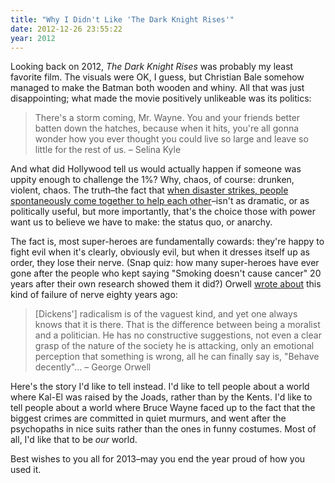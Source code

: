 ```yaml
---
title: "Why I Didn't Like 'The Dark Knight Rises'"
date: 2012-12-26 23:55:22
year: 2012
---
```

<p>Looking back on 2012, <em>The Dark Knight Rises</em> was probably my least favorite film. The visuals were OK, I guess, but Christian Bale somehow managed to make the Batman both wooden and whiny. All that was just disappointing; what made the movie positively unlikeable was its politics:</p>
<blockquote>There's a storm coming, Mr. Wayne. You and your friends better batten down the hatches, because when it hits, you're all gonna wonder how you ever thought you could live so large and leave so little for the rest of us.</em>
– Selina Kyle</blockquote>
<p>And what did Hollywood tell us would actually happen if someone was uppity enough to challenge the 1%? Why, chaos, of course: drunken, violent, chaos.  The truth–the fact that <a href="http://www.amazon.com/Paradise-Built-Hell-Extraordinary-Communities/dp/B003F76CA2/r">when disaster strikes, people spontaneously come together to help each other</a>–isn't as dramatic, or as politically useful, but more importantly, that's the choice those with power want us to believe we have to make: the status quo, or anarchy.</p>
<p>The fact is, most super-heroes are fundamentally cowards: they're happy to fight evil when it's clearly, obviously evil, but when it dresses itself up as order, they lose their nerve. (Snap quiz: how many super-heroes have ever gone after the people who kept saying "Smoking doesn't cause cancer" 20 years after their own research showed them it did?) Orwell <a href="http://orwell.ru/library/reviews/dickens/english/e_chd">wrote about</a> this kind of failure of nerve eighty years ago:</p>
<blockquote>[Dickens'] radicalism is of the vaguest kind, and yet one always knows that it is there. That is the difference between being a moralist and a politician. He has no constructive suggestions, not even a clear grasp of the nature of the society he is attacking, only an emotional perception that something is wrong, all he can finally say is, "Behave decently"…</em>
– George Orwell</blockquote>
<p>Here's the story I'd like to tell instead. I'd like to tell people about a world where Kal-El was raised by the Joads, rather than by the Kents. I'd like to tell people about a world where Bruce Wayne faced up to the fact that the biggest crimes are committed in quiet murmurs, and went after the psychopaths in nice suits rather than the ones in funny costumes. Most of all, I'd like that to be <em>our</em> world.</p>
<p>Best wishes to you all for 2013–may you end the year proud of how you used it.</p>

